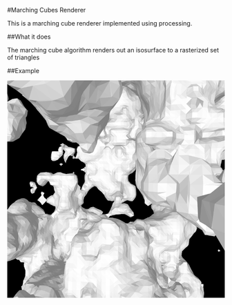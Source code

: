 #Marching Cubes Renderer

This is a marching cube renderer implemented using processing.

##What it does

The marching cube algorithm renders out an isosurface to a rasterized set of triangles

##Example

![Rendered Noise Isosurface](https://github.com/Nano112/MarchingCubesRenderer/blob/master/examples/isosurface.png?raw=true)
